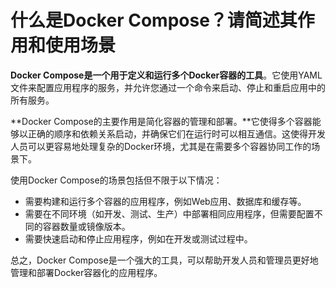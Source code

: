 # 什么是Docker Compose？请简述其作用和使用场景

**Docker Compose是一个用于定义和运行多个Docker容器的工具**。它使用YAML文件来配置应用程序的服务，并允许您通过一个命令来启动、停止和重启应用中的所有服务。

**Docker Compose的主要作用是简化容器的管理和部署。**它使得多个容器能够以正确的顺序和依赖关系启动，并确保它们在运行时可以相互通信。这使得开发人员可以更容易地处理复杂的Docker环境，尤其是在需要多个容器协同工作的场景下。

使用Docker Compose的场景包括但不限于以下情况：

+ 需要构建和运行多个容器的应用程序，例如Web应用、数据库和缓存等。
+ 需要在不同环境（如开发、测试、生产）中部署相同应用程序，但需要配置不同的容器数量或镜像版本。
+ 需要快速启动和停止应用程序，例如在开发或测试过程中。

总之，Docker Compose是一个强大的工具，可以帮助开发人员和管理员更好地管理和部署Docker容器化的应用程序。
